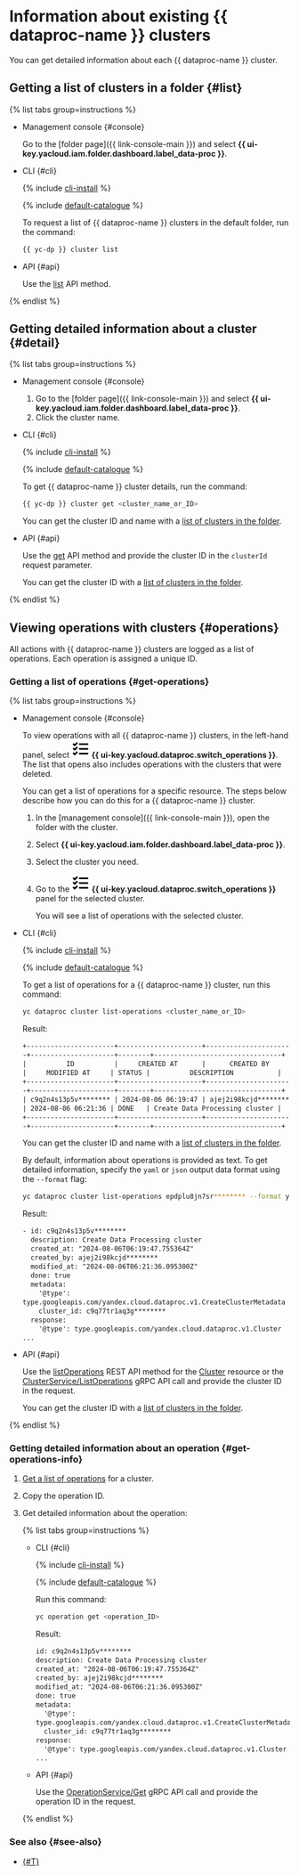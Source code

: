 # Information about existing {{ dataproc-name }} clusters

You can get detailed information about each {{ dataproc-name }} cluster.

## Getting a list of clusters in a folder {#list}

{% list tabs group=instructions %}

- Management console {#console}

    Go to the [folder page]({{ link-console-main }}) and select **{{ ui-key.yacloud.iam.folder.dashboard.label_data-proc }}**.

- CLI {#cli}

    {% include [cli-install](../../_includes/cli-install.md) %}

    {% include [default-catalogue](../../_includes/default-catalogue.md) %}

    To request a list of {{ dataproc-name }} clusters in the default folder, run the command:

    ```bash
    {{ yc-dp }} cluster list
    ```

- API {#api}

    Use the [list](../api-ref/Cluster/list.md) API method.

{% endlist %}

## Getting detailed information about a cluster {#detail}

{% list tabs group=instructions %}

- Management console {#console}

    1. Go to the [folder page]({{ link-console-main }}) and select **{{ ui-key.yacloud.iam.folder.dashboard.label_data-proc }}**.
    1. Click the cluster name.

- CLI {#cli}

    {% include [cli-install](../../_includes/cli-install.md) %}

    {% include [default-catalogue](../../_includes/default-catalogue.md) %}

    To get {{ dataproc-name }} cluster details, run the command:

    ```bash
    {{ yc-dp }} cluster get <cluster_name_or_ID>
    ```

    You can get the cluster ID and name with a [list of clusters in the folder](#list).

- API {#api}

    Use the [get](../api-ref/Cluster/get.md) API method and provide the cluster ID in the `clusterId` request parameter.

    You can get the cluster ID with a [list of clusters in the folder](#list).

{% endlist %}

## Viewing operations with clusters {#operations}

All actions with {{ dataproc-name }} clusters are logged as a list of operations. Each operation is assigned a unique ID.

### Getting a list of operations {#get-operations}

{% list tabs group=instructions %}

- Management console {#console}

  To view operations with all {{ dataproc-name }} clusters, in the left-hand panel, select ![image](../../_assets/console-icons/list-check.svg) **{{ ui-key.yacloud.dataproc.switch_operations }}**. The list that opens also includes operations with the clusters that were deleted.

  You can get a list of operations for a specific resource. The steps below describe how you can do this for a {{ dataproc-name }} cluster.

  1. In the [management console]({{ link-console-main }}), open the folder with the cluster.
  1. Select **{{ ui-key.yacloud.iam.folder.dashboard.label_data-proc }}**.
  1. Select the cluster you need.
  1. Go to the ![image](../../_assets/console-icons/list-check.svg) **{{ ui-key.yacloud.dataproc.switch_operations }}** panel for the selected cluster.

     You will see a list of operations with the selected cluster.

- CLI {#cli}

  {% include [cli-install](../../_includes/cli-install.md) %}

  {% include [default-catalogue](../../_includes/default-catalogue.md) %}

  To get a list of operations for a {{ dataproc-name }} cluster, run this command:

  ```bash
  yc dataproc cluster list-operations <cluster_name_or_ID>
  ```

  Result:

  ```text
  +----------------------+---------------------+----------------------+---------------------+--------+--------------------------------+
  |          ID          |     CREATED AT      |      CREATED BY      |     MODIFIED AT     | STATUS |          DESCRIPTION           |
  +----------------------+---------------------+----------------------+---------------------+--------+--------------------------------+
  | c9q2n4s13p5v******** | 2024-08-06 06:19:47 | ajej2i98kcjd******** | 2024-08-06 06:21:36 | DONE   | Create Data Processing cluster |
  +----------------------+---------------------+----------------------+---------------------+--------+--------------------------------+
  ```

  You can get the cluster ID and name with a [list of clusters in the folder](#list).

  By default, information about operations is provided as text. To get detailed information, specify the `yaml` or `json` output data format using the `--format` flag:

  ```bash
  yc dataproc cluster list-operations epdplu8jn7sr******** --format yaml
  ```

  Result:

  ```text
  - id: c9q2n4s13p5v********
    description: Create Data Processing cluster
    created_at: "2024-08-06T06:19:47.755364Z"
    created_by: ajej2i98kcjd********
    modified_at: "2024-08-06T06:21:36.095300Z"
    done: true
    metadata:
      '@type': type.googleapis.com/yandex.cloud.dataproc.v1.CreateClusterMetadata
      cluster_id: c9q77tr1aq3g********
    response:
      '@type': type.googleapis.com/yandex.cloud.dataproc.v1.Cluster
  ...
  ```

- API {#api}

  Use the [listOperations](../api-ref/Cluster/listOperations.md) REST API method for the [Cluster](../api-ref/Cluster/index.md) resource or the [ClusterService/ListOperations](../api-ref/grpc/Cluster/listOperations.md) gRPC API call and provide the cluster ID in the request.

  You can get the cluster ID with a [list of clusters in the folder](#list).

{% endlist %}

### Getting detailed information about an operation {#get-operations-info}

1. [Get a list of operations](#get-operations) for a cluster.
1. Copy the operation ID.
1. Get detailed information about the operation:

   {% list tabs group=instructions %}

   - CLI {#cli}

     {% include [cli-install](../../_includes/cli-install.md) %}

     {% include [default-catalogue](../../_includes/default-catalogue.md) %}

     Run this command:

     ```bash
     yc operation get <operation_ID>
     ```

     Result:

     ```text
     id: c9q2n4s13p5v********
     description: Create Data Processing cluster
     created_at: "2024-08-06T06:19:47.755364Z"
     created_by: ajej2i98kcjd********
     modified_at: "2024-08-06T06:21:36.095300Z"
     done: true
     metadata:
       '@type': type.googleapis.com/yandex.cloud.dataproc.v1.CreateClusterMetadata
       cluster_id: c9q77tr1aq3g********
     response:
       '@type': type.googleapis.com/yandex.cloud.dataproc.v1.Cluster
     ...
     ```

   - API {#api}

     Use the [OperationService/Get](../api-ref/grpc/Operation/get.md) gRPC API call and provide the operation ID in the request.

   {% endlist %}

### See also {#see-also}

* [{#T}](../../api-design-guide/concepts/about-async.md)